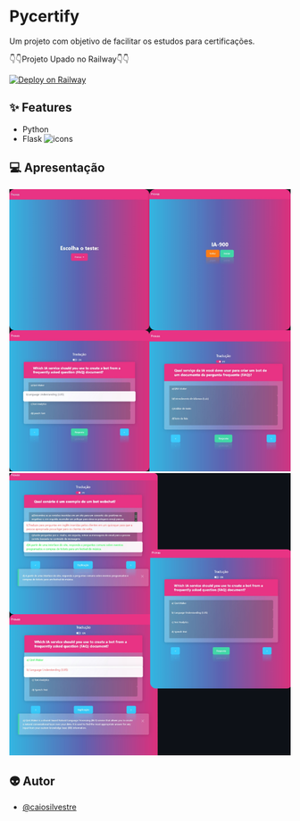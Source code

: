 
# Pycertify
Um projeto com objetivo de facilitar os estudos para certificações.

👇👇Projeto Upado no  Railway👇👇

[![Deploy on Railway](https://railway.app/button.svg)](https://web-production-c2cf.up.railway.app/)

## ✨ Features

- Python
- Flask
![icons](https://skills.thijs.gg/icons?i=python,flask&theme=light)



## 💻 Apresentação 

![App Screenshot](https://raw.githubusercontent.com/caiosilvestre/pycertificado/main/img_readme/Frame%201git_site.png)
![App Screenshot](https://raw.githubusercontent.com/caiosilvestre/pycertificado/main/img_readme/Frame%202git_site.png)


## 👽 Autor
- [@caiosilvestre](https://www.github.com/caiosilvestre)

